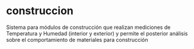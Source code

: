 # construccion
Sistema para módulos de construcción que realizan mediciones de Temperatura y Humedad (interior y exterior) y permite el posterior análisis sobre el comportamiento de materiales para construcción
